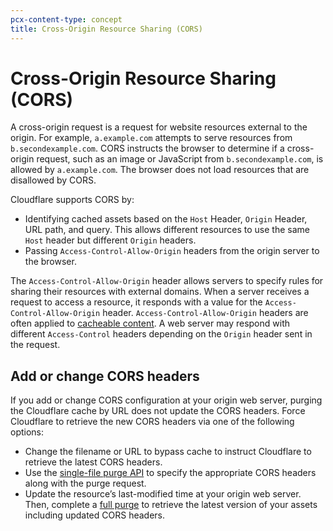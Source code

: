 ```yaml
---
pcx-content-type: concept
title: Cross-Origin Resource Sharing (CORS)
---
```


# Cross-Origin Resource Sharing (CORS)

A cross-origin request is a request for website resources external to the origin. For example, `a.example.com` attempts to serve resources from `b.secondexample.com`. CORS instructs the browser to determine if a cross-origin request, such as an image or JavaScript from `b.secondexample.com`, is allowed by `a.example.com`. The browser does not load resources that are disallowed by CORS.

Cloudflare supports CORS by:

*   Identifying cached assets based on the `Host` Header, `Origin` Header, URL path, and query. This allows different resources to use the same `Host` header but different `Origin` headers.
*   Passing `Access-Control-Allow-Origin` headers from the origin server to the browser.

The `Access-Control-Allow-Origin` header allows servers to specify rules for sharing their resources with external domains. When a server receives a request to access a resource, it responds with a value for the `Access-Control-Allow-Origin` header. `Access-Control-Allow-Origin` headers are often applied to [cacheable content](/cache/about/default-cache-behavior/). A web server may respond with different `Access-Control` headers depending on the `Origin` header sent in the request.

## Add or change CORS headers

If you add or change CORS configuration at your origin web server, purging the Cloudflare cache by URL does not update the CORS headers. Force Cloudflare to retrieve the new CORS headers via one of the following options:

*   Change the filename or URL to bypass cache to instruct Cloudflare to retrieve the latest CORS headers.
*   Use the [single-file purge API](https://api.cloudflare.com/#zone-purge-files-by-url) to specify the appropriate CORS headers along with the purge request.
*   Update the resource’s last-modified time at your origin web server. Then, complete a [full purge](/cache/how-to/purge-cache/) to retrieve the latest version of your assets including updated CORS headers.
